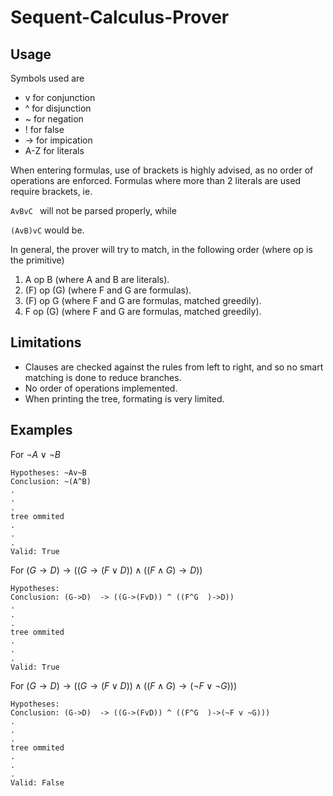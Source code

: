 # Sequent-Calculus-Prover

## Usage
Symbols used are 
- v for conjunction
- ^ for disjunction
- ~ for negation
- ! for false
- -> for impication
- A-Z for literals

When entering formulas, use of brackets is highly advised, as no order of operations are enforced. Formulas where more than 2 literals are used require brackets, ie.

```AvBvC ```
will not be parsed properly, while

```(AvB)vC``` 
would be.

In general, the prover will try to match, in the following order (where op is the primitive)
1.  A  op  B  (where A and B are literals).
2. (F) op (G) (where F and G are formulas).
3. (F) op  G  (where F and G are formulas, matched greedily).
4.  F  op (G) (where F and G are formulas, matched greedily).


## Limitations
- Clauses are checked against the rules from left to right, and so no smart matching is done to reduce branches.
- No order of operations implemented.
- When printing the tree, formating is very limited.


## Examples

For $\neg A \vee \neg B$
```
Hypotheses: ~Av~B
Conclusion: ~(A^B)
.
.
.
tree ommited
.
.
.
Valid: True
```

For $(G \rightarrow D)  \rightarrow ((G \rightarrow (F \vee D)) \wedge ((F \wedge G  )\rightarrow D))$
```
Hypotheses: 
Conclusion: (G->D)  -> ((G->(FvD)) ^ ((F^G  )->D))
.
.
.
tree ommited
.
.
.
Valid: True
```

For $(G \rightarrow D)  \rightarrow ((G \rightarrow (F \vee D)) \wedge ((F \wedge G  )\rightarrow (\neg F \vee \neg G)))$

```
Hypotheses: 
Conclusion: (G->D)  -> ((G->(FvD)) ^ ((F^G  )->(~F v ~G)))
.
.
.
tree ommited
.
.
.
Valid: False
```